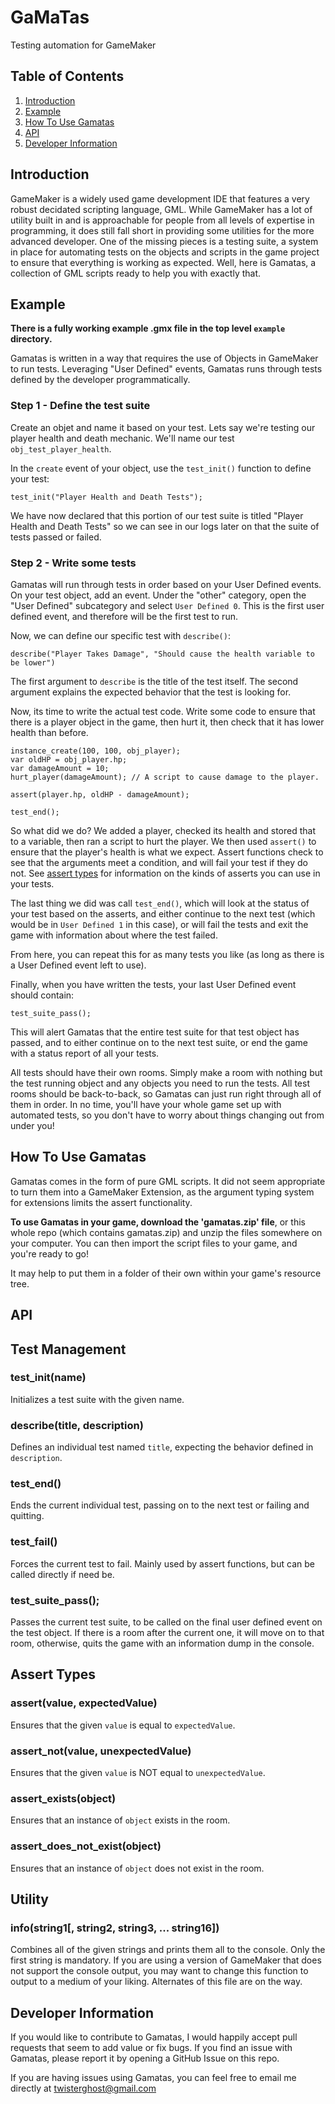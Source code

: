 GaMaTas
=======

Testing automation for GameMaker

## Table of Contents
1. [Introduction](#introduction)
2. [Example](#example)
3. [How To Use Gamatas](#how-to-use-gamatas)
4. [API](#api)
5. [Developer Information](#developer-information)


## Introduction

GameMaker is a widely used game development IDE that features a very robust
decidated scripting language, GML. While GameMaker has a lot of utility built in
and is approachable for people from all levels of expertise in programming, it
does still fall short in providing some utilities for the more advanced
developer. One of the missing pieces is a testing suite, a system in place for
automating tests on the objects and scripts in the game project to ensure that
everything is working as expected. Well, here is Gamatas, a collection of
GML scripts ready to help you with exactly that.

## Example

**There is a fully working example .gmx file in the top level `example`
directory.**

Gamatas is written in a way that requires the use of Objects in GameMaker to run
tests. Leveraging "User Defined" events, Gamatas runs through tests defined by
the developer programmatically.

### Step 1 - Define the test suite

Create an objet and name it based on your test. Lets say we're testing our
player health and death mechanic. We'll name our test `obj_test_player_health`.

In the `create` event of your object, use the `test_init()` function to define
your test:

```GML
test_init("Player Health and Death Tests");
```

We have now declared that this portion of our test suite is titled "Player 
Health and Death Tests" so we can see in our logs later on that the suite of 
tests passed or failed.

### Step 2 - Write some tests

Gamatas will run through tests in order based on your User Defined events. On
your test object, add an event. Under the "other" category, open the "User 
Defined" subcategory and select `User Defined 0`. This is the first user defined
event, and therefore will be the first test to run.

Now, we can define our specific test with `describe()`:

```GML
describe("Player Takes Damage", "Should cause the health variable to be lower")
```

The first argument to `describe` is the title of the test itself. The second
argument explains the expected behavior that the test is looking for.

Now, its time to write the actual test code. Write some code to ensure that
there is a player object in the game, then hurt it, then check that it has
lower health than before.

```GML
instance_create(100, 100, obj_player);
var oldHP = obj_player.hp;
var damageAmount = 10;
hurt_player(damageAmount); // A script to cause damage to the player.

assert(player.hp, oldHP - damageAmount);

test_end();
```

So what did we do? We added a player, checked its health and stored that to a 
variable, then ran a script to hurt the player. We then used `assert()` to
ensure that the player's health is what we expect. Assert functions check to see
that the arguments meet a condition, and will fail your test if they do not. See
[assert types](#assert-types) for information on the kinds of asserts you can
use in your tests.

The last thing we did was call `test_end()`, which will look at the status of
your test based on the asserts, and either continue to the next test (which 
would be in `User Defined 1` in this case), or will fail the tests and exit the
game with information about where the test failed.

From here, you can repeat this for as many tests you like (as long as there is
a User Defined event left to use).

Finally, when you have written the tests, your last User Defined event should
contain:

```GML
test_suite_pass();
```

This will alert Gamatas that the entire test suite for that test object has
passed, and to either continue on to the next test suite, or end the game with
a status report of all your tests.

All tests should have their own rooms. Simply make a room with nothing but the
test running object and any objects you need to run the tests. All test rooms
should be back-to-back, so Gamatas can just run right through all of them in
order. In no time, you'll have your whole game set up with automated tests, so
you don't have to worry about things changing out from under you!

## How To Use Gamatas

Gamatas comes in the form of pure GML scripts. It did not seem appropriate to 
turn them into a GameMaker Extension, as the argument typing system for
extensions limits the assert functionality.

**To use Gamatas in your game, download the 'gamatas.zip' file**, or this whole 
repo (which contains gamatas.zip) and unzip the files somewhere on your 
computer. You can then import the script files to your game, and you're ready to 
go!

It may help to put them in a folder of their own within your game's resource
tree.

## API

## Test Management

### test_init(name)

Initializes a test suite with the given name.

### describe(title, description)

Defines an individual test named `title`, expecting the behavior defined in
`description`.

### test_end()

Ends the current individual test, passing on to the next test or failing and
quitting.

### test_fail()

Forces the current test to fail. Mainly used by assert functions, but can be
called directly if need be.

### test_suite_pass();

Passes the current test suite, to be called on the final user defined event on 
the test object. If there is a room after the current one, it will move on to
that room, otherwise, quits the game with an information dump in the console.

## Assert Types

### assert(value, expectedValue)

Ensures that the given `value` is equal to `expectedValue`.

### assert_not(value, unexpectedValue)

Ensures that the given `value` is NOT equal to `unexpectedValue`.

### assert_exists(object)

Ensures that an instance of `object` exists in the room.

### assert_does_not_exist(object)

Ensures that an instance of `object` does not exist in the room.

## Utility

### info(string1[, string2, string3, ... string16])

Combines all of the given strings and prints them all to the console. Only the
first string is mandatory. If you are using a version of GameMaker that does not
support the console output, you may want to change this function to output to a
medium of your liking. Alternates of this file are on the way.

## Developer Information

If you would like to contribute to Gamatas, I would happily accept pull
requests that seem to add value or fix bugs. If you find an issue with Gamatas,
please report it by opening a GitHub Issue on this repo.

If you are having issues using Gamatas, you can feel free to email me directly
at twisterghost@gmail.com